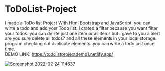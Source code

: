 # ToDoList-Project
I made a ToDo list Project With Html Bootstrap and JavaScript.
you can wirte a todo and add your Todo list.
I crated a filter because you want filter your todos.
you can delete just one item or all items but i gave to you a alert are you sure delete all todos?
and all these elements in your local storage.
program checking out duplicate elements. you can write a todo just once time.       
DEMO LINK: https://todolistprojectdemo1.netlify.app/

![Screenshot 2022-02-24 114637](https://user-images.githubusercontent.com/80225142/155490023-7e6a61e6-7793-434e-a4d6-b35649f4647e.png)
